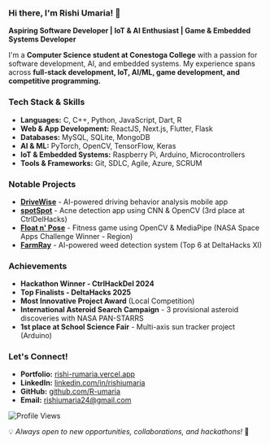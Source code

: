 ### Hi there, I'm Rishi Umaria! 👋

**Aspiring Software Developer | IoT & AI Enthusiast | Game & Embedded Systems Developer**  

I'm a **Computer Science student at Conestoga College** with a passion for software development, AI, and embedded systems. My experience spans across **full-stack development, IoT, AI/ML, game development, and competitive programming.**  

### Tech Stack & Skills
- **Languages:** C, C++, Python, JavaScript, Dart, R
- **Web & App Development:** ReactJS, Next.js, Flutter, Flask
- **Databases:** MySQL, SQLite, MongoDB
- **AI & ML:** PyTorch, OpenCV, TensorFlow, Keras
- **IoT & Embedded Systems:** Raspberry Pi, Arduino, Microcontrollers
- **Tools & Frameworks:** Git, SDLC, Agile, Azure, SCRUM

### Notable Projects
- **[DriveWise](https://github.com/R-umaria/DriveWise)** - AI-powered driving behavior analysis mobile app
- **[spotSpot](https://github.com/R-umaria/spotSpot)** - Acne detection app using CNN & OpenCV (3rd place at CtrlDelHacks)
- **[Float n' Pose](https://github.com/R-umaria/Float-n-Pose)** - Fitness game using OpenCV & MediaPipe (NASA Space Apps Challenge Winner - Region)
- **[FarmRay](https://github.com/R-umaria/FarmRay)** - AI-powered weed detection system (Top 6 at DeltaHacks XI)

### Achievements
- **Hackathon Winner - CtrlHackDel 2024**
- **Top Finalists - DeltaHacks 2025**
- **Most Innovative Project Award** (Local Competition)
- **International Asteroid Search Campaign** - 3 provisional asteroid discoveries with NASA PAN-STARRS
- **1st place at School Science Fair** - Multi-axis sun tracker project (Arduino)

### Let's Connect!
- **Portfolio:** [rishi-rumaria.vercel.app](https://rishi-rumaria.vercel.app/)
- **LinkedIn:** [linkedin.com/in/rishiumaria](https://www.linkedin.com/in/rishiumaria)
- **GitHub:** [github.com/R-umaria](https://github.com/R-umaria)
- **Email:** rishiumaria24@gmail.com


![Profile Views](https://komarev.com/ghpvc/?username=R-umaria&color=blue&style=flat)

💡 *Always open to new opportunities, collaborations, and hackathons!* 🚀
